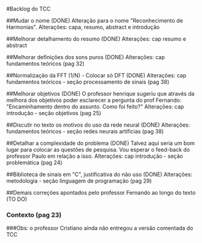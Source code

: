 #Backlog do TCC

##Mudar o nome (DONE)
  Alteração para o nome "Reconhecimento de Harmonias".
  Alterações: capa, resumo, abstract e introdução

##Melhorar detalhamento do resumo (DONE)
  Alterações: cap resumo e abstract

##Melhorar definições dos sons puros (DONE)
  Alterações: cap fundamentos teóricos (pag 32)

##Normalização da FFT (1/N) - Colocar só DFT (DONE)
  Alterações: cap fundamentos teóricos - seção processamento de sinais (pag 38)

##Melhorar objetivos (DONE)
  O professor henrique sugeriu que através da melhora dos objetivos poder esclarecer a pergunta do prof Fernando: "Encaminhamento dentro do assunto. Como foi feito?"
  Alterações: cap introdução - seção objetivos (pag 25)

##Discutir no texto os motivos do uso da rede neural (DONE)
  Alterações: fundamentos teóricos - seção redes neurais artificias (pag 38)

##Detalhar a complexidade do problema (DONE)
  Talvez aqui seria um bom lugar para colocar as questões de pesquisa. Vou esperar o feed-back do professor Paulo em relação a isso.
  Alterações: cap introdução - seção problemática (pag 24)

##Biblioteca de sinais em "C", justificativa do não uso (DONE)
  Alterações: metodologia - seção linguagem de programação (pag 29)

##Demais correções apontados pelo professor Fernando ao longo do texto (TO DO)
  ### Contexto (pag 23)

###Obs: o professor Cristiano ainda não entregou a versão comentada do TCC
